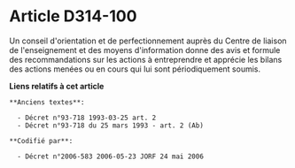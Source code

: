# Article D314-100

Un conseil d'orientation et de perfectionnement auprès du Centre de liaison de l'enseignement et des moyens d'information
donne des avis et formule des recommandations sur les actions à entreprendre et apprécie les bilans des actions menées ou en
cours qui lui sont périodiquement soumis.

**Liens relatifs à cet article**

	**Anciens textes**:

	  - Décret n°93-718 1993-03-25 art. 2
	  - Décret n°93-718 du 25 mars 1993 - art. 2 (Ab)

	**Codifié par**:

	  - Décret n°2006-583 2006-05-23 JORF 24 mai 2006
